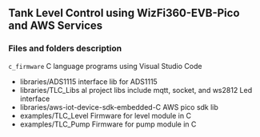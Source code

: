 ## Tank Level Control using WizFi360-EVB-Pico and AWS Services

### Files and folders description

```c_firmware```
   C language programs using Visual Studio Code

- libraries/ADS1115 interface lib for ADS1115 
- libraries/TLC_Libs al project libs include mqtt, socket, and ws2812 Led interface 
- libraries/aws-iot-device-sdk-embedded-C AWS pico sdk lib
- examples/TLC_Level Firmware for level module in C 
- examples/TLC_Pump  Firmware for pump module in C

